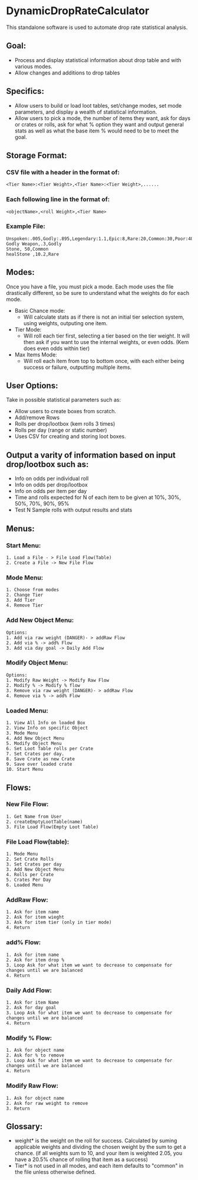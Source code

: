 # DynamicDropRateCalculator
This standalone software is used to automate drop rate statistical analysis.

## Goal:
- Process and display statistical information about drop table and with various modes.
- Allow changes and additions to drop tables

## Specifics:

- Allow users to build or load loot tables, set/change modes, set mode parameters, and display a wealth of statistical information.
- Allow users to pick a mode, the number of items they want, ask for days or crates or rolls, ask for what % option they want and output general stats as well as what the base item % would need to be to meet the goal.

## Storage Format:
### CSV file with a header in the format of:
    <Tier Name>:<Tier Weight>,<Tier Name>:<Tier Weight>,......
### Each following line in the format of: 
    <objectName>,<roll Weight>,<Tier Name>

### Example File:
    Unspoken:.005,Godly:.895,Legendary:1.1,Epic:8,Rare:20,Common:30,Poor:40
    Godly Weapon,.3,Godly                  
    Stone, 50,Common            
    healStone ,10.2,Rare           

## Modes:
Once you have a file, you must pick a mode. Each mode uses the file drastically different, so be sure to understand what the weights do for each mode.
- Basic Chance mode:
    - Will calculate stats as if there is not an initial tier selection system, using weights, outputing one item.
- Tier Mode:
    - Will roll each tier first, selecting a tier based on the tier weight. It will then ask if you want to use the internal weights, or even odds. (Kem does even odds within tier)
- Max Items Mode:
    - Will roll each item from top to bottom once, with each either being success or failure, outputting multiple items.       

## User Options:
Take in possible statistical parameters such as:
 - Allow users to create boxes from scratch.
 - Add/remove Rows
 - Rolls per drop/lootbox (kem rolls 3 times)
 - Rolls per day (range or static number)
 - Uses CSV for creating and storing loot boxes.   

## Output a varity of information based on input drop/lootbox such as:
 - Info on odds per individual roll
 - Info on odds per drop/lootbox
 - Info on odds per item per day
 - Time and rolls expected for N of each item to be given at 10%, 30%, 50%, 70%, 90%, 95%
 - Test N Sample rolls with output results and stats 

## Menus:
### Start Menu:
    1. Load a File - > File Load Flow(Table) 
    2. Create a File -> New File Flow
### Mode Menu:
    1. Choose from modes
    2. Change Tier
    3. Add Tier
    4. Remove Tier
### Add New Object Menu:
    Options:
    1. Add via raw weight (DANGER)- > addRaw Flow
    2. Add via % -> add% Flow
    3. Add via day goal -> Daily Add Flow
### Modify Object Menu:
    Options:
    1. Modify Raw Weight -> Modify Raw Flow
    2. Modify % -> Modify % flow
    3. Remove via raw weight (DANGER)- > addRaw Flow
    4. Remove via % -> add% Flow 
### Loaded Menu:
    1. View All Info on loaded Box
    2. View Info on specific Object
    3. Mode Menu
    4. Add New Object Menu
    5. Modify Object Menu
    6. Set Loot Table rolls per Crate
    7. Set Crates per day.
    8. Save Crate as new Crate
    9. Save over loaded crate
    10. Start Menu
## Flows:
### New File Flow:
    1. Get Name from User
    2. createEmptyLootTable(name)
    3. File Load Flow(Empty Loot Table)
### File Load Flow(table):
    1. Mode Menu
    2. Set Crate Rolls
    3. Set Crates per day
    3. Add New Object Menu
    4. Rolls per Crate
    5. Crates Per Day
    6. Loaded Menu
### AddRaw Flow:
    1. Ask for item name
    2. Ask for item wieght
    3. Ask for item tier (only in tier mode)
    4. Return
### add% Flow:
    1. Ask for item name
    2. Ask for item drop %
    3. Loop Ask for what item we want to decrease to compensate for changes until we are balanced
    4. Return
### Daily Add Flow:
    1. Ask for item Name
    2. Ask for day goal
    3. Loop Ask for what item we want to decrease to compensate for changes until we are balanced
    4. Return

### Modify % Flow:
    1. Ask for object name
    2. Ask for % to remove
    3. Loop Ask for what item we want to decrease to compensate for changes until we are balanced
    4. Return
    
### Modify Raw Flow:
    1. Ask for object name
    2. Ask for raw weight to remove
    3. Return
    
## Glossary:
- weight* is the weight on the roll for success. Calculated by suming applicable weights and dividing the chosen weight by the sum to get a chance. (if all weights sum to 10, and your item is weighted 2.05, you have a 20.5% chance of rolling that item as a success)
- Tier* is not used in all modes, and each item defaults to "common" in the file unless otherwise defined. 
